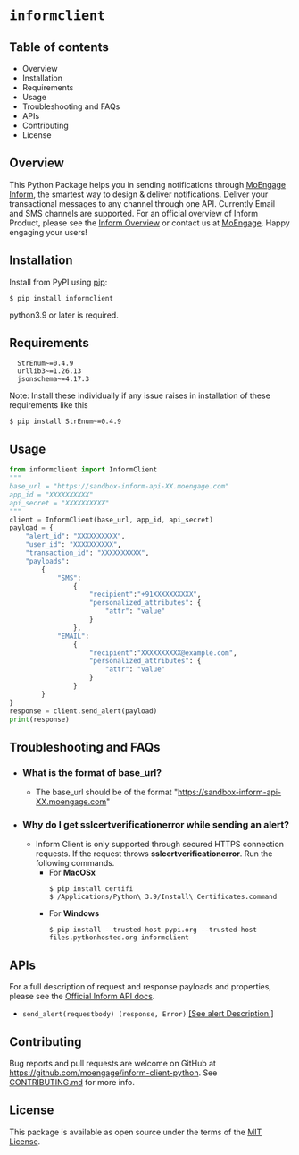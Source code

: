 # `informclient`

## Table of contents

- Overview
- Installation
- Requirements
- Usage
- Troubleshooting and FAQs
- APIs
- Contributing
- License

## Overview

This Python Package helps you in sending notifications through [MoEngage Inform](https://www.moengage.com/blog/introducing-transactional-alerts-moengage-inform/), the smartest way to design &amp; deliver notifications. Deliver your transactional messages to any channel through one API. Currently Email and SMS channels are supported.
For an official overview of Inform Product, please see the [Inform Overview](https://help.moengage.com/hc/en-us/articles/10672957787284-Overview-Inform) or contact us at [MoEngage](https://moengage.com/). Happy engaging your users!

## Installation
Install from PyPI using [pip](http://www.pip-installer.org/en/latest/):

```shell
$ pip install informclient
```

python3.9 or later is required.

## Requirements
```text
  StrEnum~=0.4.9
  urllib3~=1.26.13
  jsonschema~=4.17.3
```
Note: Install these individually if any issue raises in installation of these requirements like this 
```shell
$ pip install StrEnum~=0.4.9
```

## Usage

```python
from informclient import InformClient
"""
base_url = "https://sandbox-inform-api-XX.moengage.com"
app_id = "XXXXXXXXXX"
api_secret = "XXXXXXXXXX"
"""
client = InformClient(base_url, app_id, api_secret)
payload = {
    "alert_id": "XXXXXXXXXX",
    "user_id": "XXXXXXXXXX",
    "transaction_id": "XXXXXXXXXX",
    "payloads": 
        {
            "SMS": 
                {
                    "recipient":"+91XXXXXXXXXX",
                    "personalized_attributes": {
                        "attr": "value"
                    }
                },
            "EMAIL":
                {
                    "recipient":"XXXXXXXXXX@example.com",
                    "personalized_attributes": {
                        "attr": "value"
                    }
                }
        }
}
response = client.send_alert(payload)
print(response)
```

## Troubleshooting and FAQs
- ### What is the format of base_url?
    - The base_url should be of the format "https://sandbox-inform-api-XX.moengage.com"
    
- ### Why do I get **sslcertverificationerror** while sending an alert? 
    - Inform Client is only supported through secured HTTPS connection requests. If the request throws
      **sslcertverificationerror**. Run the following commands.
        - For **MacOSx**
            ```shell
            $ pip install certifi
            $ /Applications/Python\ 3.9/Install\ Certificates.command
            ```
        - For **Windows**
            ```shell
            $ pip install --trusted-host pypi.org --trusted-host files.pythonhosted.org informclient
            ```
 

## APIs

For a full description of request and response payloads and properties, please see the [Official Inform API docs](https://developers.moengage.com/hc/en-us/articles/10699624590868).

- `send_alert(requestbody) (response, Error)` [[See alert Description ]](https://help.moengage.com/hc/en-us/articles/10717041310484-Test-Alert#attributes-0-5)

## Contributing

Bug reports and pull requests are welcome on GitHub at https://github.com/moengage/inform-client-python. See [CONTRIBUTING.md](CONTRIBUTING.md) for more info.

## License

This package is available as open source under the terms of the [MIT License](https://opensource.org/licenses/MIT).
